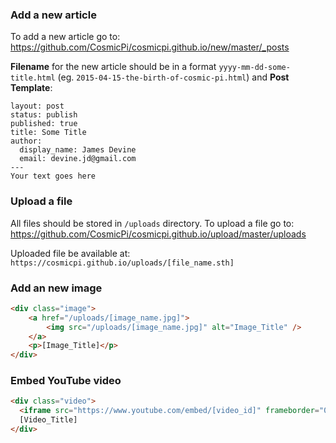 ### Add a new article
To add a new article go to:
https://github.com/CosmicPi/cosmicpi.github.io/new/master/_posts

**Filename** for the new article should be in a format `yyyy-mm-dd-some-title.html` (eg. `2015-04-15-the-birth-of-cosmic-pi.html`) and **Post Template**:  
```
layout: post
status: publish
published: true
title: Some Title
author:
  display_name: James Devine
  email: devine.jd@gmail.com
---
Your text goes here
```


### Upload a file
All files should be stored in `/uploads` directory. To upload a file go to: 
https://github.com/CosmicPi/cosmicpi.github.io/upload/master/uploads

Uploaded file be available at: `https://cosmicpi.github.io/uploads/[file_name.sth]`

### Add an new image
```html
<div class="image">
    <a href="/uploads/[image_name.jpg]">
        <img src="/uploads/[image_name.jpg]" alt="Image_Title" />
    </a>
    <p>[Image_Title]</p>
</div>
```

### Embed YouTube video
```html
<div class="video">
  <iframe src="https://www.youtube.com/embed/[video_id]" frameborder="0" allowfullscreen></iframe>
  [Video_Title]
</div>
```